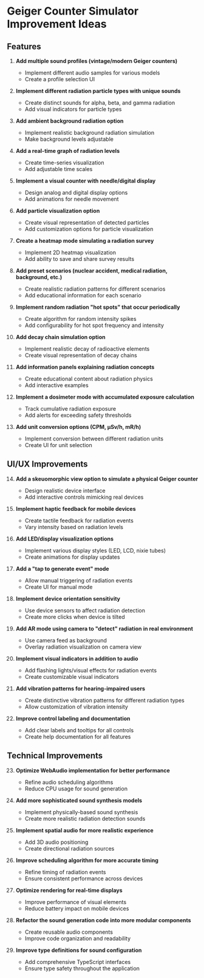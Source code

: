 # Geiger Counter Simulator Improvement Ideas

## Features

1. **Add multiple sound profiles (vintage/modern Geiger counters)**
   - Implement different audio samples for various models
   - Create a profile selection UI

2. **Implement different radiation particle types with unique sounds**
   - Create distinct sounds for alpha, beta, and gamma radiation
   - Add visual indicators for particle types

3. **Add ambient background radiation option**
   - Implement realistic background radiation simulation
   - Make background levels adjustable

4. **Add a real-time graph of radiation levels**
   - Create time-series visualization
   - Add adjustable time scales

5. **Implement a visual counter with needle/digital display**
   - Design analog and digital display options
   - Add animations for needle movement

6. **Add particle visualization option**
   - Create visual representation of detected particles
   - Add customization options for particle visualization

7. **Create a heatmap mode simulating a radiation survey**
   - Implement 2D heatmap visualization
   - Add ability to save and share survey results

8. **Add preset scenarios (nuclear accident, medical radiation, background, etc.)**
   - Create realistic radiation patterns for different scenarios
   - Add educational information for each scenario

9. **Implement random radiation "hot spots" that occur periodically**
   - Create algorithm for random intensity spikes
   - Add configurability for hot spot frequency and intensity

10. **Add decay chain simulation option**
    - Implement realistic decay of radioactive elements
    - Create visual representation of decay chains

11. **Add information panels explaining radiation concepts**
    - Create educational content about radiation physics
    - Add interactive examples

12. **Implement a dosimeter mode with accumulated exposure calculation**
    - Track cumulative radiation exposure
    - Add alerts for exceeding safety thresholds

13. **Add unit conversion options (CPM, μSv/h, mR/h)**
    - Implement conversion between different radiation units
    - Create UI for unit selection

## UI/UX Improvements

14. **Add a skeuomorphic view option to simulate a physical Geiger counter**
    - Design realistic device interface
    - Add interactive controls mimicking real devices

15. **Implement haptic feedback for mobile devices**
    - Create tactile feedback for radiation events
    - Vary intensity based on radiation levels

16. **Add LED/display visualization options**
    - Implement various display styles (LED, LCD, nixie tubes)
    - Create animations for display updates

17. **Add a "tap to generate event" mode**
    - Allow manual triggering of radiation events
    - Create UI for manual mode

18. **Implement device orientation sensitivity**
    - Use device sensors to affect radiation detection
    - Create more clicks when device is tilted

19. **Add AR mode using camera to "detect" radiation in real environment**
    - Use camera feed as background
    - Overlay radiation visualization on camera view

20. **Implement visual indicators in addition to audio**
    - Add flashing lights/visual effects for radiation events
    - Create customizable visual indicators

21. **Add vibration patterns for hearing-impaired users**
    - Create distinctive vibration patterns for different radiation types
    - Allow customization of vibration intensity

22. **Improve control labeling and documentation**
    - Add clear labels and tooltips for all controls
    - Create help documentation for all features

## Technical Improvements

23. **Optimize WebAudio implementation for better performance**
    - Refine audio scheduling algorithms
    - Reduce CPU usage for sound generation

24. **Add more sophisticated sound synthesis models**
    - Implement physically-based sound synthesis
    - Create more realistic radiation detection sounds

25. **Implement spatial audio for more realistic experience**
    - Add 3D audio positioning
    - Create directional radiation sources

26. **Improve scheduling algorithm for more accurate timing**
    - Refine timing of radiation events
    - Ensure consistent performance across devices

27. **Optimize rendering for real-time displays**
    - Improve performance of visual elements
    - Reduce battery impact on mobile devices

29. **Refactor the sound generation code into more modular components**
    - Create reusable audio components
    - Improve code organization and readability

30. **Improve type definitions for sound configuration**
    - Add comprehensive TypeScript interfaces
    - Ensure type safety throughout the application 